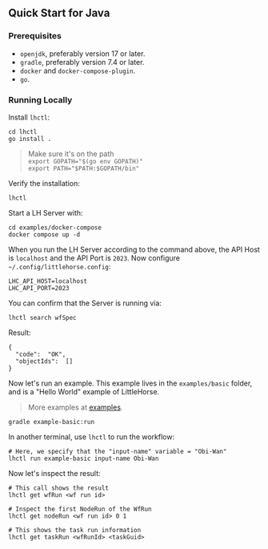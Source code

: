## Quick Start for Java

### Prerequisites

- `openjdk`, preferably version 17 or later.
- `gradle`, preferably version 7.4 or later.
- `docker` and `docker-compose-plugin`.
- `go`.

### Running Locally

Install `lhctl`:

```
cd lhctl
go install .
```

> Make sure it's on the path <br />
> `export GOPATH="$(go env GOPATH)"` <br />
> `export PATH="$PATH:$GOPATH/bin"`

Verify the installation:

```
lhctl
```

Start a LH Server with:

```
cd examples/docker-compose
docker compose up -d
```

When you run the LH Server according to the command above, the API Host is `localhost` and the API Port is `2023`.
Now configure `~/.config/littlehorse.config`:

```
LHC_API_HOST=localhost
LHC_API_PORT=2023
```

You can confirm that the Server is running via:

```
lhctl search wfSpec
```

Result:

```
{
  "code":  "OK",
  "objectIds":  []
}
```

Now let's run an example. This example lives in the `examples/basic` folder, and is a "Hello World" example of LittleHorse.

> More examples at [examples](../examples).

```
gradle example-basic:run
```

In another terminal, use `lhctl` to run the workflow:

```
# Here, we specify that the "input-name" variable = "Obi-Wan"
lhctl run example-basic input-name Obi-Wan
```

Now let's inspect the result:

```
# This call shows the result
lhctl get wfRun <wf run id>

# Inspect the first NodeRun of the WfRun
lhctl get nodeRun <wf run id> 0 1

# This shows the task run information
lhctl get taskRun <wfRunId> <taskGuid>
```
